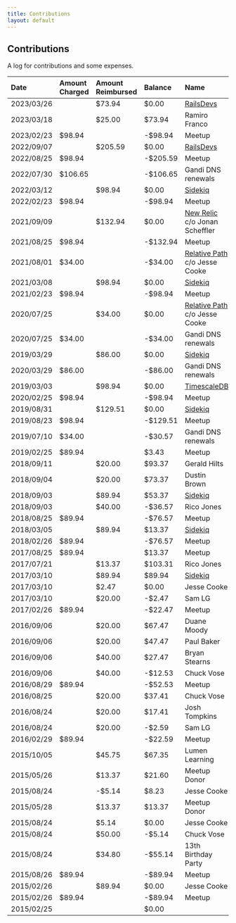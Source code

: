 ```yaml
---
title: Contributions
layout: default
---
```


## Contributions

A log for contributions and some expenses.

| Date       | Amount Charged | Amount Reimbursed | Balance  | Name                                                      |
| :--------- | :------------- | :---------------- | :------- | :-------------------------------------------------------- |
| 2023/03/26 |                | $73.94            | $0.00    | [RailsDevs](https://railsdevs.com/)                       |
| 2023/03/18 |                | $25.00            | $73.94   | Ramiro Franco                                             |
| 2023/02/23 | $98.94         |                   | -$98.94  | Meetup                                                    |
| 2022/09/07 |                | $205.59           | $0.00    | [RailsDevs](https://railsdevs.com/)                       |
| 2022/08/25 | $98.94         |                   | -$205.59 | Meetup                                                    |
| 2022/07/30 | $106.65        |                   | -$106.65 | Gandi DNS renewals                                        |
| 2022/03/12 |                | $98.94            | $0.00    | [Sidekiq](https://sidekiq.org/)                           |
| 2022/02/23 | $98.94         |                   | -$98.94  | Meetup                                                    |
| 2021/09/09 |                | $132.94           | $0.00    | [New Relic](https://newrelic.com/) c/o Jonan Scheffler    |
| 2021/08/25 | $98.94         |                   | -$132.94 | Meetup                                                    |
| 2021/08/01 | $34.00         |                   | -$34.00  | [Relative Path](https://relativepath.io/) c/o Jesse Cooke |
| 2021/03/08 |                | $98.94            | $0.00    | [Sidekiq](https://sidekiq.org/)                           |
| 2021/02/23 | $98.94         |                   | -$98.94  | Meetup                                                    |
| 2020/07/25 |                | $34.00            | $0.00    | [Relative Path](https://relativepath.io/) c/o Jesse Cooke |
| 2020/07/25 | $34.00         |                   | -$34.00  | Gandi DNS renewals                                        |
| 2019/03/29 |                | $86.00            | $0.00    | [Sidekiq](https://sidekiq.org/)                           |
| 2020/03/29 | $86.00         |                   | -$86.00  | Gandi DNS renewals                                        |
| 2019/03/03 |                | $98.94            | $0.00    | [TimescaleDB](https://www.timescale.com)                  |
| 2020/02/25 | $98.94         |                   | -$98.94  | Meetup                                                    |
| 2019/08/31 |                | $129.51           | $0.00    | [Sidekiq](https://sidekiq.org/)                           |
| 2019/08/23 | $98.94         |                   | -$129.51 | Meetup                                                    |
| 2019/07/10 | $34.00         |                   | -$30.57  | Gandi DNS renewals                                        |
| 2019/02/25 | $89.94         |                   | $3.43    | Meetup                                                    |
| 2018/09/11 |                | $20.00            | $93.37   | Gerald Hilts                                              |
| 2018/09/04 |                | $20.00            | $73.37   | Dustin Brown                                              |
| 2018/09/03 |                | $89.94            | $53.37   | [Sidekiq](https://sidekiq.org/)                           |
| 2018/09/03 |                | $40.00            | -$36.57  | Rico Jones                                                |
| 2018/08/25 | $89.94         |                   | -$76.57  | Meetup                                                    |
| 2018/03/05 |                | $89.94            | $13.37   | [Sidekiq](https://sidekiq.org/)                           |
| 2018/02/26 | $89.94         |                   | -$76.57  | Meetup                                                    |
| 2017/08/25 | $89.94         |                   | $13.37   | Meetup                                                    |
| 2017/07/21 |                | $13.37            | $103.31  | Rico Jones                                                |
| 2017/03/10 |                | $89.94            | $89.94   | [Sidekiq](https://sidekiq.org/)                           |
| 2017/03/10 |                | $2.47             | $0.00    | Jesse Cooke                                               |
| 2017/03/10 |                | $20.00            | -$2.47   | Sam LG                                                    |
| 2017/02/26 | $89.94         |                   | -$22.47  | Meetup                                                    |
| 2016/09/06 |                | $20.00            | $67.47   | Duane Moody                                               |
| 2016/09/06 |                | $20.00            | $47.47   | Paul Baker                                                |
| 2016/09/06 |                | $40.00            | $27.47   | Bryan Stearns                                             |
| 2016/09/06 |                | $40.00            | -$12.53  | Chuck Vose                                                |
| 2016/08/29 | $89.94         |                   | -$52.53  | Meetup                                                    |
| 2016/08/25 |                | $20.00            | $37.41   | Chuck Vose                                                |
| 2016/08/24 |                | $20.00            | $17.41   | Josh Tompkins                                             |
| 2016/08/24 |                | $20.00            | -$2.59   | Sam LG                                                    |
| 2016/02/29 | $89.94         |                   | -$22.59  | Meetup                                                    |
| 2015/10/05 |                | $45.75            | $67.35   | Lumen Learning                                            |
| 2015/05/26 |                | $13.37            | $21.60   | Meetup Donor                                              |
| 2015/08/24 |                | -$5.14            | $8.23    | Jesse Cooke                                               |
| 2015/05/28 |                | $13.37            | $13.37   | Meetup Donor                                              |
| 2015/08/24 |                | $5.14             | $0.00    | Jesse Cooke                                               |
| 2015/08/24 |                | $50.00            | -$5.14   | Chuck Vose                                                |
| 2015/08/24 |                | $34.80            | -$55.14  | 13th Birthday Party                                       |
| 2015/08/26 | $89.94         |                   | -$89.94  | Meetup                                                    |
| 2015/02/26 |                | $89.94            | $0.00    | Jesse Cooke                                               |
| 2015/02/26 | $89.94         |                   | -$89.94  | Meetup                                                    |
| 2015/02/25 |                |                   | $0.00    |                                                           |
